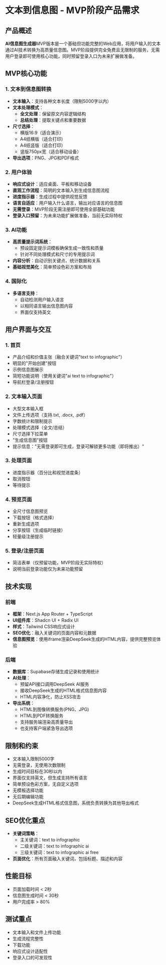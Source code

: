 # 文本到信息图 - MVP阶段产品需求

## 产品概述

**AI信息图生成器**MVP版本是一个基础但功能完整的Web应用，将用户输入的文本通过AI技术转换为高质量信息图。MVP阶段提供完全免费且无限制的服务，无需用户登录即可使用核心功能，同时预留登录入口为未来扩展做准备。

## MVP核心功能

### 1. 文本到信息图转换

- **文本输入**：支持各种文本长度（限制5000字以内）
- **文本处理模式**：
  - **全文处理**：保留原文内容逻辑结构
  - **总结处理**：提取关键点和重要数据
- **尺寸选择**：
  - 横版16:9（适合演示）
  - A4纸横版（适合打印）
  - A4纸竖版（适合打印）
  - 竖版750px宽（适合移动设备）
- **导出选项**：PNG、JPG和PDF格式

### 2. 用户体验

- **响应式设计**：适应桌面、平板和移动设备
- **直观工作流程**：简明的文本输入到生成信息图流程
- **进度指示器**：生成过程中提供视觉反馈
- **语言自适应**：用户输入什么语言，输出对应语言的信息图
- **无需登录**：MVP阶段无需注册即可使用全部基础功能
- **登录入口预留**：为未来功能扩展做准备，当前无实际特权

### 3. AI功能

- **高质量提示词系统**：
  - 预设固定提示词模板确保生成一致性和质量
  - 针对不同处理模式和尺寸的专用提示词
- **内容分析**：自动识别关键点、统计数据和关系
- **基础视觉美化**：简单预设色彩方案和布局

### 4. 国际化

- **多语言支持**：
  - 自动检测用户输入语言
  - 以相同语言输出信息图内容
  - 界面仅支持英文

## 用户界面与交互

### 1. 首页

- 产品介绍和价值主张（融合关键词"text to infographic"）
- 明显的"开始创建"按钮
- 示例信息图展示
- 简短功能说明（使用关键词"ai text to infographic"）
- 导航栏登录/注册按钮

### 2. 文本输入页面

- 大型文本输入框
- 文件上传选项（支持.txt, .docx, .pdf）
- 字数统计和限制提示
- 处理模式选择（全文/总结）
- 尺寸选择下拉菜单
- "生成信息图"按钮
- 提示信息："无需登录即可生成，登录可解锁更多功能（即将推出）"

### 3. 处理页面

- 进度指示器（百分比和视觉进度条）
- 取消按钮
- 等待提示

### 4. 预览页面

- 全尺寸信息图预览
- 下载按钮（格式选择）
- 重新生成选项
- 分享按钮（生成临时链接）
- 轻量级注册提示

### 5. 登录/注册页面

- 简洁表单（仅预留功能，MVP阶段无实际特权）
- 说明当前登录功能仅为未来功能预留

## 技术实现

### 前端

- **框架**：Next.js App Router + TypeScript
- **UI组件库**：Shadcn UI + Radix UI
- **样式**：Tailwind CSS响应式设计
- **SEO优化**：融入关键词的页面内容和元数据
- **信息图预览**：使用iframe渲染DeepSeek生成的HTML内容，提供完整预览体验

### 后端

- **数据库**：Supabase存储生成记录和使用统计
- **AI处理**：
  - 预留API接口调用DeepSeek AI服务
  - 接收DeepSeek生成的HTML格式信息图内容
  - HTML内容净化，防止XSS攻击
- **导出系统**：
  - HTML到图像转换服务(PNG、JPG)
  - HTML到PDF转换服务
  - 支持服务端渲染高质量导出
  - 也支持客户端紧急导出选项

## 限制和约束

- 文本输入限制5000字
- 无需登录，无使用次数限制
- 生成时间目标在30秒以内
- 界面仅支持英文，但生成支持所有语言
- 简单预设色彩方案，无自定义选项
- 无模板选择功能
- 无后期编辑功能
- DeepSeek生成HTML格式信息图，系统负责转换为其他导出格式

## SEO优化重点

- **关键词策略**：
  - 主关键词：text to infographic
  - 二级关键词：text to infographic ai
  - 三级关键词：text to infographic ai free
- **页面优化**：所有页面融入关键词，包括标题、描述和内容

## 性能目标

- 页面加载时间 < 2秒
- 信息图生成时间 < 30秒
- 用户完成率 > 80%

## 测试重点

- 文本输入和文件上传功能
- 生成流程完整性
- 下载功能
- 响应式设计适配性
- 登录入口的可发现性
